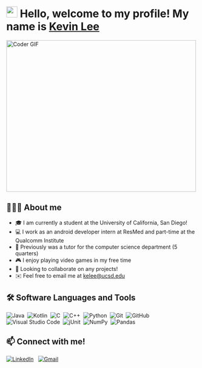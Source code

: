 # <img src="https://github.com/TheDudeThatCode/TheDudeThatCode/blob/master/Assets/Hi.gif" width="29px"> Hello, welcome to my profile! My name is [Kevin Lee](https://www.linkedin.com/in/kevinlee-2000/) 
<img src="https://media.giphy.com/media/SWoSkN6DxTszqIKEqv/giphy.gif" alt="Coder GIF" width="500" height="400" >

## 👨🏻‍💻 About me
- 🎓 I am currently a student at the University of California, San Diego!
- 💻 I work as an android developer intern at ResMed and part-time at the Qualcomm Institute
- 🏫 Previously was a tutor for the computer science department (5 quarters)
- 🎮 I enjoy playing video games in my free time
- 🤝 Looking to collaborate on any projects!
- ✉️ Feel free to email me at kelee@ucsd.edu

<!-- Use this to find badges https://github.com/Ileriayo/markdown-badges -->
## 🛠 Software Languages and Tools
![Java](https://img.shields.io/badge/-Java-05122A?style=flat&logo=Java&logoColor=FFA518)&nbsp;
![Kotlin](https://img.shields.io/badge/kotlin-%230095D5.svg?style=flat&logo=kotlin&logoColor=007ACC)&nbsp;
![C](https://img.shields.io/badge/-C-05122A?style=flat&logo=C&logoColor=A8B9CC)&nbsp;
![C++](https://img.shields.io/badge/-C++-05122A?style=flat&logo=C%2B%2B&logoColor=00599C)&nbsp;
![Python](https://img.shields.io/badge/-Python-05122A?style=flat&logo=python)&nbsp;
![Git](https://img.shields.io/badge/-Git-05122A?style=flat&logo=git)&nbsp;
![GitHub](https://img.shields.io/badge/-GitHub-05122A?style=flat&logo=github)&nbsp;
![Visual Studio Code](https://img.shields.io/badge/-Visual%20Studio%20Code-05122A?style=flat&logo=visual-studio-code&logoColor=007ACC)&nbsp;
![jUnit](https://img.shields.io/badge/jUnit%20-%23150458.svg?&style=flat&logo=Java&logoColor=white)&nbsp;
![NumPy](https://img.shields.io/badge/numpy%20-%23013243.svg?&style=flat&logo=numpy&logoColor=white)&nbsp;
![Pandas](https://img.shields.io/badge/pandas%20-%23150458.svg?&style=flat&logo=pandas&logoColor=white)&nbsp;

## 📫 Connect with me!
<a href="https://www.linkedin.com/in/kevinlee-2000/"><img alt="LinkedIn" src="https://img.shields.io/badge/linkedin%20-%230077B5.svg?&style=flat&logo=linkedin&logoColor=white"/></a> &nbsp;
<a href="mailto:kelee@ucsd.edu"><img alt="Gmail" src="https://img.shields.io/badge/Gmail-D14836?style=flat&logo=gmail&logoColor=white" /></a> &nbsp;
